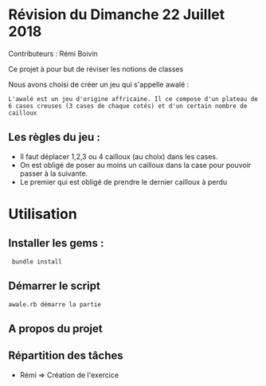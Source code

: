 # Révision du Dimanche 22 Juillet 2018

Contributeurs : Rémi Boivin

Ce projet à pour but de réviser les notions de classes

Nous avons choisi de créer un jeu qui s'appelle awalé :

    L'awalé est un jeu d'origine affricaine. Il ce compose d'un plateau de
    6 cases creuses (3 cases de chaque cotés) et d'un certain nombre de cailloux

## Les règles du jeu :

   * Il faut déplacer 1,2,3 ou 4 cailloux (au choix) dans les cases.
   * On est obligé de poser au moins un cailloux dans la case pour pouvoir passer à la suivante.
   * Le premier qui est obligé de prendre le dernier cailloux à perdu


# Utilisation

  ## Installer les gems :

     bundle install

  ## Démarrer le script

    awale.rb démarre la partie

  ## A propos du projet


## Répartition des tâches

   * Rémi => Création de l'exercice